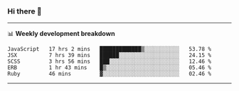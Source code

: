 ### Hi there 👋

-------

📊 **Weekly development breakdown**
<!--START_SECTION:waka-->
```text
JavaScript   17 hrs 2 mins   █████████████▒░░░░░░░░░░░   53.78 % 
JSX          7 hrs 39 mins   ██████░░░░░░░░░░░░░░░░░░░   24.15 % 
SCSS         3 hrs 56 mins   ███░░░░░░░░░░░░░░░░░░░░░░   12.46 % 
ERB          1 hr 43 mins    █▒░░░░░░░░░░░░░░░░░░░░░░░   05.46 % 
Ruby         46 mins         ▓░░░░░░░░░░░░░░░░░░░░░░░░   02.46 % 
```
<!--END_SECTION:waka-->
-------

<!--
**ashish-r/ashish-r** is a ✨ _special_ ✨ repository because its `README.md` (this file) appears on your GitHub profile.

Here are some ideas to get you started:

- 🔭 I’m currently working on ...
- 🌱 I’m currently learning ...
- 👯 I’m looking to collaborate on ...
- 🤔 I’m looking for help with ...
- 💬 Ask me about ...
- 📫 How to reach me: ...
- 😄 Pronouns: ...
- ⚡ Fun fact: ...
-->
